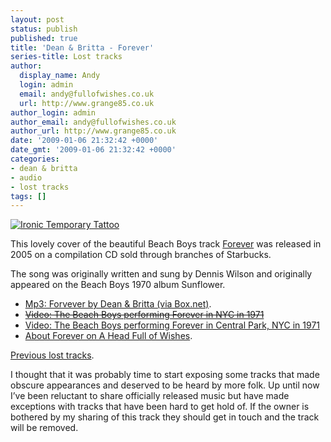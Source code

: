 ```yaml
---
layout: post
status: publish
published: true
title: 'Dean & Britta - Forever'
series-title: Lost tracks
author:
  display_name: Andy
  login: admin
  email: andy@fullofwishes.co.uk
  url: http://www.grange85.co.uk
author_login: admin
author_email: andy@fullofwishes.co.uk
author_url: http://www.grange85.co.uk
date: '2009-01-06 21:32:42 +0000'
date_gmt: '2009-01-06 21:32:42 +0000'
categories:
- dean & britta
- audio
- lost tracks
tags: []
---
```

<a data-flickr-embed="true" data-header="false" data-footer="false" data-context="false"  href="https://www.flickr.com/photos/davidkha/2790141365/" title="Ironic Temporary Tattoo"><img class="alignright" src="https://farm4.staticflickr.com/3118/2790141365_11eaa0ebbd.jpg" alt="Ironic Temporary Tattoo"></a>
<p>This lovely cover of the beautiful Beach Boys track <a href="http://en.wikipedia.org/wiki/Forever_(Beach_Boys_song)">Forever</a> was released in 2005 on a compilation CD sold through branches of Starbucks.</p>
<p>The song was originally written and sung by Dennis Wilson and originally appeared on the Beach Boys 1970 album Sunflower.</p>
<ul>
<li><a href="http://www.box.net/shared/mmrr5yvtvs">Mp3: Forvever by Dean & Britta (via Box.net)</a>.</li>
<li><del datetime="2012-09-07T13:51:09+00:00"><a href="http://uk.youtube.com/watch?v=Ph1qUp04274">Video: The Beach Boys performing Forever in NYC in 1971</a></del></li>
<li><ins datetime="2012-09-07T13:54:56+00:00"><a href="http://www.youtube.com/watch?v=9hyp9b72jSE">Video: The Beach Boys performing Forever in Central Park, NYC in 1971</a></ins></li>
<li><a href="https://db.fullofwishes.co.uk/track/295/">About Forever on A Head Full of Wishes</a>.</li>
</ul>
<p><a href="/category/lost-tracks/">Previous lost tracks</a>.</p>
<p>I thought that it was probably time to start exposing some tracks that made obscure appearances and deserved to be heard by more folk. Up until now I’ve been reluctant to share officially released music but have made exceptions with tracks that have been hard to get hold of. If the owner is bothered by my sharing of this track they should get in touch and the track will be removed.</p>
